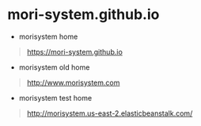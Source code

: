 # mori-system.github.io
- morisystem home
 > https://mori-system.github.io

- morisystem old home
 > http://www.morisystem.com

- morisystem test home
 > http://morisystem.us-east-2.elasticbeanstalk.com/

